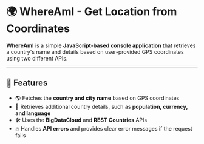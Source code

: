 # 🌍 WhereAmI - Get Location from Coordinates

**WhereAmI** is a simple **JavaScript-based console application** that retrieves a country's name and details based on user-provided GPS coordinates using two different APIs.

---

## 🚀 Features

- 🌎 Fetches the **country and city name** based on GPS coordinates
- 🏴 Retrieves additional country details, such as **population, currency, and language**
- 🛠️ Uses the **BigDataCloud** and **REST Countries** APIs
- 🔥 Handles **API errors** and provides clear error messages if the request fails
